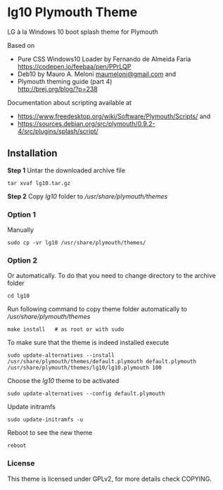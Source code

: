 lg10 Plymouth Theme
=======================

LG à la Windows 10 boot splash theme for Plymouth


Based on

- Pure CSS Windows10 Loader by Fernando de Almeida Faria  
  https://codepen.io/feebaa/pen/PPrLQP
- Deb10 by Mauro A. Meloni <maumeloni@gmail.com>
and
- Plymouth theming guide (part 4)  
  http://brej.org/blog/?p=238

Documentation about scripting available at
- https://www.freedesktop.org/wiki/Software/Plymouth/Scripts/
and
- https://sources.debian.org/src/plymouth/0.9.2-4/src/plugins/splash/script/

## Installation

**Step 1**
Untar the downloaded archive file

    tar xvaf lg10.tar.gz

**Step 2**
Copy *lg10* folder to */usr/share/plymouth/themes*
### Option 1
Manually 

    sudo cp -vr lg10 /usr/share/plymouth/themes/

### Option 2
Or automatically. To do that you need to change directory to the archive folder   
      
    cd lg10

Run following command to copy theme folder automatically to */usr/share/plymouth/themes*

    make install   # as root or with sudo

To make sure that the theme is indeed installed execute

    sudo update-alternatives --install /usr/share/plymouth/themes/default.plymouth default.plymouth /usr/share/plymouth/themes/lg10/lg10.plymouth 100

Choose the *lg10* theme to be activated

    sudo update-alternatives --config default.plymouth

Update initramfs

    sudo update-initramfs -u       

Reboot to see the new theme

    reboot

### License

This theme is licensed under GPLv2, for more details check COPYING.
